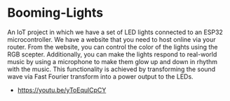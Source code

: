 # Booming-Lights

An IoT project in which we have a set of LED lights connected to an ESP32 microcontroller. We have a website that you need to host online via your router. From the website, you can control the color of the lights using the RGB scepter. Additionally, you can make the lights respond to real-world music by using a microphone to make them glow up and down in rhythm with the music. This functionality is achieved by transforming the sound wave via Fast Fourier transform into a power output to the LEDs.

- https://youtu.be/yToEqulCpCY